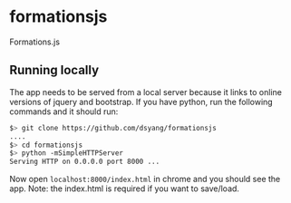 formationsjs
============

Formations.js


Running locally
---------------

The app needs to be served from a local server because it links to online versions of jquery and bootstrap. If you have python, run the following commands and it should run:

```bash
$> git clone https://github.com/dsyang/formationsjs
....
$> cd formationsjs
$> python -mSimpleHTTPServer
Serving HTTP on 0.0.0.0 port 8000 ...

```

Now open `localhost:8000/index.html` in chrome and you should see the app. Note: the index.html is required if you want to save/load.

